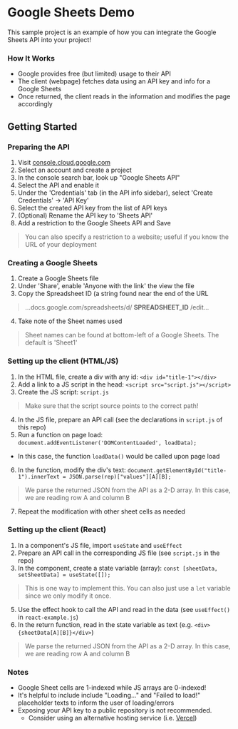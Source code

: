 # Google Sheets Demo
This sample project is an example of how you can integrate the Google Sheets API into your project! 

### How It Works
* Google provides free (but limited) usage to their API
* The client (webpage) fetches data using an API key and info for a Google Sheets
* Once returned, the client reads in the information and modifies the page accordingly

## Getting Started

### Preparing the API
1) Visit [console.cloud.google.com](http://console.cloud.google.com)
2) Select an account and create a project
3) In the console search bar, look up "Google Sheets API"
4) Select the API and enable it
5) Under the 'Credentials' tab (in the API info sidebar), select 'Create Credentials' -> 'API Key'
6) Select the created API key from the list of API keys
7) (Optional) Rename the API key to 'Sheets API'
8) Add a restriction to the Google Sheets API and Save
> You can also specify a restriction to a website; useful if you know the URL of your deployment

### Creating a Google Sheets
1) Create a Google Sheets file
2) Under 'Share', enable 'Anyone with the link' the view the file
3) Copy the Spreadsheet ID (a string found near the end of the URL
> ...docs.google.com/spreadsheets/d/ <b>SPREADSHEET_ID</b> /edit...
4) Take note of the Sheet names used
> Sheet names can be found at bottom-left of a Google Sheets. The default is 'Sheet1'

### Setting up the client (HTML/JS)
1) In the HTML file, create a div with any id: ``<div id="title-1"></div>``
2) Add a link to a JS script in the head: ``<script src="script.js"></script>``
3) Create the JS script: ``script.js``
> Make sure that the script source points to the correct path!
4) In the JS file, prepare an API call (see the declarations in ``script.js`` of this repo)
5) Run a function on page load: ``document.addEventListener('DOMContentLoaded', loadData);``
* In this case, the function ``loadData()`` would be called upon page load
6) In the function, modify the div's text: ``document.getElementById("title-1").innerText = JSON.parse(rep)["values"][A][B];``
> We parse the returned JSON from the API as a 2-D array. In this case, we are reading row A and column B
7) Repeat the modification with other sheet cells as needed


### Setting up the client (React)
1) In a component's JS file, import ``useState`` and ``useEffect``
2) Prepare an API call in the corresponding JS file (see ``script.js`` in the repo)
3) In the component, create a state variable (array): ``const [sheetData, setSheetData] = useState([]);``
> This is one way to implement this. You can also just use a `let` variable since we only modify it once. 
5) Use the effect hook to call the API and read in the data (see ``useEffect()`` in ``react-example.js``)
6) In the return function, read in the state variable as text (e.g. ``<div>{sheetData[A][B]}</div>``)
> We parse the returned JSON from the API as a 2-D array. In this case, we are reading row A and column B

### Notes
* Google Sheet cells are 1-indexed while JS arrays are 0-indexed!
* It's helpful to include include "Loading..." and "Failed to load!" placeholder texts to inform the user of loading/errors
* Exposing your API key to a public repository is not recommended. 
  * Consider using an alternative hosting service (i.e. [Vercel](https://vercel.com))
